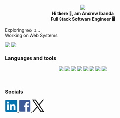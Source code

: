 <p align="center">
    <img src="https://user-images.githubusercontent.com/89193688/177969152-9b2d19c7-4fe8-4637-8fdd-4b8ebfd332cf.png"/><br/>
  <b>Hi there 👋, am Andrew Ibanda</b><br/>
  <b>Full Stack Software Engineer 🖥 </b><br/>
</p>

Exploring ```Web 3```... <br/>
Working on Web Systems
  
  <p>
    <img src="https://github-readme-streak-stats.herokuapp.com/?user=iandrew8&theme=dark"/>
    <img src="https://github-readme-stats.vercel.app/api?username=iandrew8&show_icons=true&theme=dark"/>
  </p>
  
### Languages and tools
<p align="center">
  <img height=50 src="https://cdn.jsdelivr.net/gh/devicons/devicon/icons/java/java-original.svg"/>
  <img height=50 src="https://cdn.jsdelivr.net/gh/devicons/devicon/icons/solidity/solidity-original.svg"/>
  <img height=50 src="https://cdn.jsdelivr.net/gh/devicons/devicon/icons/mysql/mysql-original.svg"/>
  <img height=50 src="https://cdn.jsdelivr.net/gh/devicons/devicon/icons/github/github-original.svg"/>
  <img height=50 src="https://cdn.jsdelivr.net/gh/devicons/devicon/icons/tomcat/tomcat-original.svg"/>
  <img height=50 src="https://cdn.jsdelivr.net/gh/devicons/devicon/icons/linux/linux-original.svg"/>
  <img height=50 src="https://cdn.jsdelivr.net/gh/devicons/devicon/icons/spring/spring-original.svg"/>
  <img height=50 src="https://cdn.jsdelivr.net/gh/devicons/devicon/icons/html5/html5-original.svg"/>
</p>

<br/>

### Socials
<p>
  <a href="https://www.linkedin.com/in/ibanda-andrew-33b497194/" target="_blank">
    <img height="40" src="https://github.com/devicons/devicon/blob/master/icons/linkedin/linkedin-original.svg"/>
  </a>
  <a href="https://www.facebook.com/ibanda.andrew.7/" target="_blank">
    <img height="40" src="https://github.com/devicons/devicon/blob/master/icons/facebook/facebook-original.svg"/>
  </a>
  <a href="https://twitter.com/i_andr3w" target="_blank">
    <img height="40" src="https://github.com/devicons/devicon/blob/master/icons/twitter/twitter-original.svg"/>
  </a>
</p>

